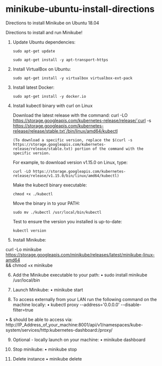# minikube-ubuntu-install-directions
Directions to install Minikube on Ubuntu 18.04





Directions to install and run Minikube!

1.	Update Ubuntu dependencies:

		sudo apt-get update
    
		sudo apt-get install -y apt-transport-https

2.	Install VirtualBox on Ubuntu:

		sudo apt-get install -y virtualbox virtualbox-ext-pack

3.	Install latest Docker:

		sudo apt-get install -y docker.io

4.	Install kubectl binary with curl on Linux

	Download the latest release with the command:
		curl -LO https://storage.googleapis.com/kubernetes-release/release/`curl -s 			https://storage.googleapis.com/kubernetes-release/release/stable.txt`/bin/linux/amd64/kubectl

		(To download a specific version, replace the $(curl -s https://storage.googleapis.com/kubernetes-release/release/stable.txt) portion of the command with the specific version.

	For example, to download version v1.15.0 on Linux, type:

		curl -LO https://storage.googleapis.com/kubernetes-release/release/v1.15.0/bin/linux/amd64/kubectl)

	Make the kubectl binary executable:
	
		chmod +x ./kubectl

	Move the binary in to your PATH:
	
		sudo mv ./kubectl /usr/local/bin/kubectl

	Test to ensure the version you installed is up-to-date:
	
		kubectl version




5.	Install Minikube:

curl -Lo minikube https://storage.googleapis.com/minikube/releases/latest/minikube-linux-amd64 \
&& chmod +x minikube

6.	Add the Minikube executable to your path:
•	sudo install minikube /usr/local/bin

7.	Launch Minikube:
•	minikube start

8.	To access externally from your LAN run the following command on the machine locally:
•	kubectl proxy --address='0.0.0.0' --disable-filter=true

•	& should be able to access via:
http://IP_Address_of_your_machine:8001/api/v1/namespaces/kube-system/services/http:kubernetes-dashboard:/proxy/

9.	Optional - locally launch on your machine:
•	minikube dashboard

10.	Stop minikube:
•	minikube stop

11.	Delete instance
•	minikube delete
